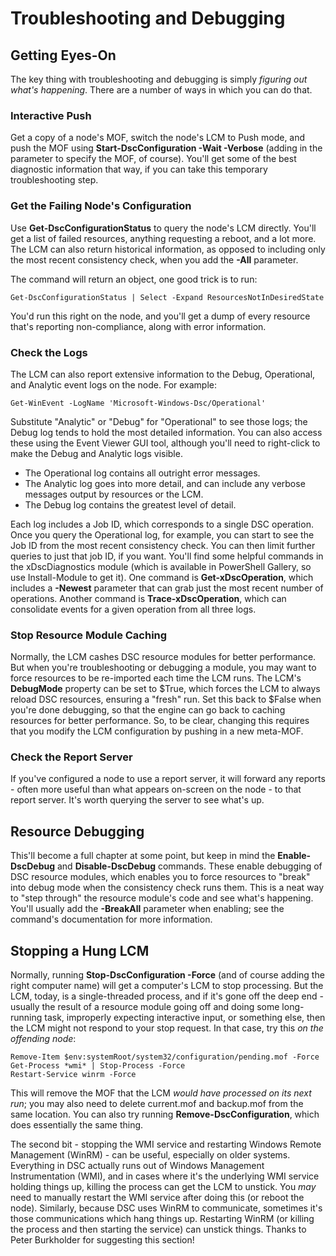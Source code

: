 # Troubleshooting and Debugging

## Getting Eyes-On
The key thing with troubleshooting and debugging is simply _figuring out what's happening_. There are a number of ways in which you can do that.

### Interactive Push
Get a copy of a node's MOF, switch the node's LCM to Push mode, and push the MOF using **Start-DscConfiguration -Wait -Verbose** (adding in the parameter to specify the MOF, of course). You'll get some of the best diagnostic information that way, if you can take this temporary troubleshooting step.

### Get the Failing Node's Configuration
Use **Get-DscConfigurationStatus** to query the node's LCM directly. You'll get a list of failed resources, anything requesting a reboot, and a lot more. The LCM can also return historical information, as opposed to including only the most recent consistency check, when you add the **-All** parameter.

The command will return an object, one good trick is to run:

```
Get-DscConfigurationStatus | Select -Expand ResourcesNotInDesiredState
```

You'd run this right on the node, and you'll get a dump of every resource that's reporting non-compliance, along with error information.

### Check the Logs
The LCM can also report extensive information to the Debug, Operational, and Analytic event logs on the node. For example:

```
Get-WinEvent -LogName 'Microsoft-Windows-Dsc/Operational'
```

Substitute "Analytic" or "Debug" for "Operational" to see those logs; the Debug log tends to hold the most detailed information. You can also access these using the Event Viewer GUI tool, although you'll need to right-click to make the Debug and Analytic logs visible.

* The Operational log contains all outright error messages.
* The Analytic log goes into more detail, and can include any verbose messages output by resources or the LCM.
* The Debug log contains the greatest level of detail.

Each log includes a Job ID, which corresponds to a single DSC operation. Once you query the Operational log, for example, you can start to see the Job ID from the most recent consistency check. You can then limit further queries to just that job ID, if you want. You'll find some helpful commands in the xDscDiagnostics module (which is available in PowerShell Gallery, so use Install-Module to get it). One command is **Get-xDscOperation**, which includes a **-Newest** parameter that can grab just the most recent number of operations. Another command is **Trace-xDscOperation**, which can consolidate events for a given operation from all three logs.

### Stop Resource Module Caching
Normally, the LCM cashes DSC resource modules for better performance. But when you're troubleshooting or debugging a module, you may want to force resources to be re-imported each time the LCM runs. The LCM's **DebugMode** property can be set to $True, which forces the LCM to always reload DSC resources, ensuring a "fresh" run. Set this back to $False when you're done debugging, so that the engine can go back to caching resources for better performance. So, to be clear, changing this requires that you modify the LCM configuration by pushing in a new meta-MOF.

### Check the Report Server
If you've configured a node to use a report server, it will forward any reports - often more useful than what appears on-screen on the node - to that report server. It's worth querying the server to see what's  up.

## Resource Debugging
This'll become a full chapter at some point, but keep in mind the **Enable-DscDebug** and **Disable-DscDebug** commands. These enable debugging of DSC resource modules, which enables you to force resources to "break" into debug mode when the consistency check runs them. This is a neat way to "step through" the resource module's code and see what's happening. You'll usually add the **-BreakAll** parameter when enabling; see the command's documentation for more information.

## Stopping a Hung LCM
Normally, running **Stop-DscConfiguration -Force** (and of course adding the right computer name) will get a computer's LCM to stop processing. But the LCM, today, is a single-threaded process, and if it's gone off the deep end - usually the result of a resource module going off and doing some long-running task, improperly expecting interactive input, or something else, then the LCM might not respond to your stop request. In that case, try this _on the offending node_:

```
Remove-Item $env:systemRoot/system32/configuration/pending.mof -Force
Get-Process *wmi* | Stop-Process -Force
Restart-Service winrm -Force 
```

This will remove the MOF that the LCM _would have processed on its next run_; you may also need to delete current.mof and backup.mof from the same location. You can also try running **Remove-DscConfiguration**, which does essentially the same thing.

The second bit - stopping the WMI service and restarting Windows Remote Management (WinRM) - can be useful, especially on older systems. Everything in DSC actually runs out of Windows Management Instrumentation (WMI), and in cases where it's the underlying WMI service holding things up, killing the process can get the LCM to unstick. You _may_ need to manually restart the WMI service after doing this (or reboot the node). Similarly, because DSC uses WinRM to communicate, sometimes it's those communications which hang things up. Restarting WinRM (or killing the process and then starting the service) can unstick things. Thanks to Peter Burkholder for suggesting this section!







